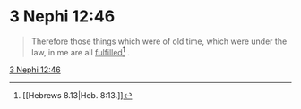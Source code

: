 # 3 Nephi 12:46

> Therefore those things which were of old time, which were under the law, in me are all <u>fulfilled</u>[^a] .

[3 Nephi 12:46](https://www.churchofjesuschrist.org/study/scriptures/bofm/3-ne/12?lang=eng&id=p46#p46)


[^a]: [[Hebrews 8.13|Heb. 8:13.]]
